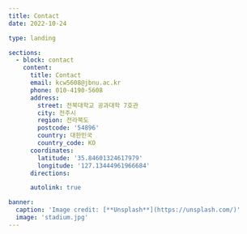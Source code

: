 ```yaml
---
title: Contact
date: 2022-10-24

type: landing

sections:
  - block: contact
    content:
      title: Contact
      email: kcw5608@jbnu.ac.kr
      phone: 010-4190-5608
      address:
        street: 전북대학교 공과대학 7호관 
        city: 전주시
        region: 전라북도
        postcode: '54896'
        country: 대한민국
        country_code: KO
      coordinates:
        latitude: '35.84601324617979'
        longitude: '127.13444961966684'
      directions: 

      autolink: true    

banner:
  caption: 'Image credit: [**Unsplash**](https://unsplash.com/)'
  image: 'stadium.jpg'
---
```

